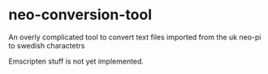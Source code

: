 # neo-conversion-tool

An overly complicated tool to convert text files imported from the uk neo-pi
to swedish charactetrs

Emscripten stuff is not yet implemented.
